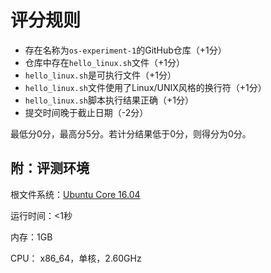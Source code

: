 # 评分规则

* 存在名称为`os-experiment-1`的GitHub仓库（+1分）
* 仓库中存在`hello_linux.sh`文件（+1分）
* `hello_linux.sh`是可执行文件（+1分）
* `hello_linux.sh`文件使用了Linux/UNIX风格的换行符（+1分）
* `hello_linux.sh`脚本执行结果正确（+1分）
* 提交时间晚于截止日期（-2分）

最低分0分，最高分5分。若计分结果低于0分，则得分为0分。

## 附：评测环境

根文件系统：[Ubuntu Core 16.04](https://partner-images.canonical.com/core/xenial/current/ubuntu-xenial-core-cloudimg-amd64-root.tar.gz)

运行时间：<1秒

内存：1GB

CPU： x86_64，单核，2.60GHz